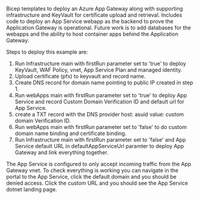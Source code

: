Bicep templates to deploy an Azure App Gateway along with supporting infrastructure and KeyVault for certificate upload and retrieval.  Includes code to deploy an App Service webapp as the backend to prove the Application Gateway is operational.  Future work is to add databases for the webapps and the ability to host container apps behind the Application Gateway.

Steps to deploy this example are:

1. Run Infrastructure main with firstRun parameter set to 'true' to deploy KeyVault, WAF Policy, vnet, App Service Plan and managed identity.
2. Upload certificate (pfx) to keyvault and record name.
3. Create DNS record for domain name pointing to public IP created in step 1.
4. Run webApps main with firstRun parameter set to 'true' to deploy App Service and record Custom Domain Verification ID and default url for App Service.
5. create a TXT record with the DNS provider host: asuid  value: custom domain Verification ID.
6. Run webApps main with firstRun parameter set to 'false' to do custom domain name binding and certificate binding.
7. Run Infrastructure main with firstRun parameter set to 'false' and App Service default URL in defaultAppServiceUrl paramter to deploy App Gateway and link everything together.

The App Service is configured to only accept incoming traffic from the App Gateway vnet.  To check everything is working you can navigate in the portal to the App Service, click the default domain and you should be denied access.  Click the custom URL and you should see the App Service dotnet landing page.

